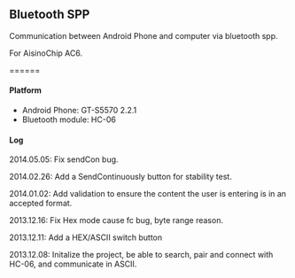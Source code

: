 ## Bluetooth SPP 

Communication between Android Phone and computer via bluetooth spp. 

For AisinoChip AC6.

======


#### Platform

* Android Phone: GT-S5570 2.2.1
* Bluetooth module: HC-06

#### Log

2014.05.05: Fix sendCon bug.

2014.02.26: Add a SendContinuously button for stability test.

2014.01.02: Add validation to ensure the content the user is entering is in an accepted format.

2013.12.16: Fix Hex mode cause fc bug, byte range reason.

2013.12.11: Add a HEX/ASCII switch button

2013.12.08: Initalize the project, be able to search, pair and connect with HC-06, and communicate in ASCII.